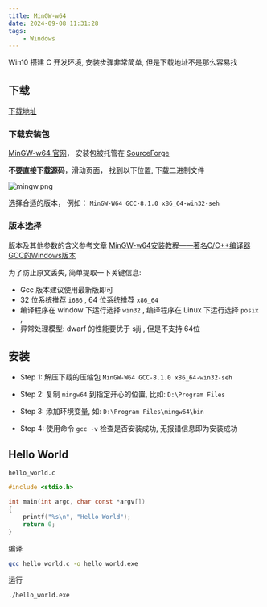 ```yaml
---
title: MinGW-w64
date: 2024-09-08 11:31:28
tags:
	- Windows
---
```


Win10 搭建 C 开发环境, 安装步骤非常简单, 但是下载地址不是那么容易找

<!-- more -->

## 下载

[下载地址](https://www.mingw-w64.org/downloads/)

### 下载安装包

[MinGW-w64 官网](https://www.mingw-w64.org/)， 安装包被托管在  [SourceForge](https://sourceforge.net/projects/mingw-w64/files/mingw-w64/mingw-w64-release/)




**不要直接下载源码**，滑动页面， 找到以下位置, 下载二进制文件

![mingw.png](http://blog.image.codedemo.vip/mingw.png)

选择合适的版本， 例如： `MinGW-W64 GCC-8.1.0 x86_64-win32-seh`

### 版本选择

版本及其他参数的含义参考文章 [MinGW-w64安装教程——著名C/C++编译器GCC的Windows版本](https://zhuanlan.zhihu.com/p/76613134)

为了防止原文丢失, 简单提取一下关键信息:

- Gcc 版本建议使用最新版即可
- 32 位系统推荐 `i686` , 64 位系统推荐 `x86_64`
- 编译程序在 window 下运行选择 `win32` , 编译程序在 Linux 下运行选择 `posix` ,
- 异常处理模型: dwarf 的性能要优于 sjlj , 但是不支持 64位 


## 安装

- Step 1: 解压下载的压缩包 `MinGW-W64 GCC-8.1.0 x86_64-win32-seh`

- Step 2: 复制 `mingw64` 到指定开心的位置, 比如: `D:\Program Files`

- Step 3: 添加环境变量, 如: `D:\Program Files\mingw64\bin`

- Step 4: 使用命令 `gcc -v` 检查是否安装成功, 无报错信息即为安装成功

## Hello World

`hello_world.c`

```c
#include <stdio.h>

int main(int argc, char const *argv[])
{
    printf("%s\n", "Hello World");
    return 0;
}
```

编译

```bash
gcc hello_world.c -o hello_world.exe
```

运行

```bash
./hello_world.exe
```






